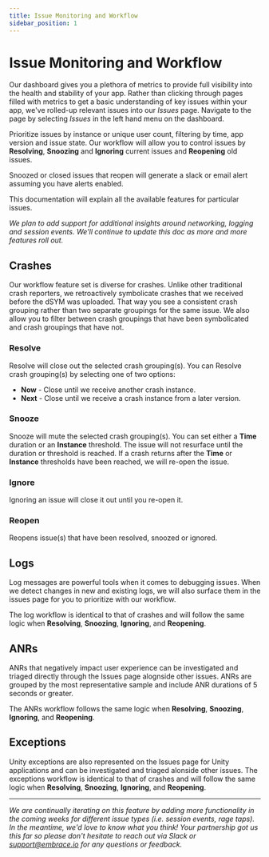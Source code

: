 ```yaml
---
title: Issue Monitoring and Workflow 
sidebar_position: 1
---
```


# Issue Monitoring and Workflow 

Our dashboard gives you a plethora of metrics to provide full visibility into the health and stability of your app. Rather than clicking through pages filled with metrics to get a basic understanding of key issues within your app, we've rolled-up relevant issues into our *Issues* page. Navigate to the page by selecting *Issues* in the left hand menu on the dashboard.

Prioritize issues by instance or unique user count, filtering by time, app version and issue state. Our workflow will allow you to control issues by **Resolving**, **Snoozing** and **Ignoring** current issues and **Reopening** old issues.

Snoozed or closed issues that reopen will generate a slack or email alert assuming you have alerts enabled.

This documentation will explain all the available features for particular issues.

*We plan to add support for additional insights around networking, logging and session events. We'll continue to update this doc as more and more features roll out.*

## Crashes

Our workflow feature set is diverse for crashes. Unlike other traditional crash reporters, we retroactively symbolicate crashes that we received before the dSYM was uploaded. That way you see a consistent crash grouping rather than two separate groupings for the same issue. We also allow you to filter between crash groupings that have been symbolicated and crash groupings that have not.

### **Resolve**
Resolve will close out the selected crash grouping(s). You can Resolve crash grouping(s) by selecting one of two options: 
- **Now** - Close until we receive another crash instance.
- **Next** - Close until we receive a crash instance from a later version.

### **Snooze**
Snooze will mute the selected crash grouping(s). You can set either a **Time** duration or an **Instance** threshold. The issue will not resurface until the duration or threshold is reached. If a crash returns after the **Time** or **Instance** thresholds have been reached, we will re-open the issue.

### **Ignore** 
Ignoring an issue will close it out until you re-open it.

### **Reopen** 
Reopens issue(s) that have been resolved, snoozed or ignored.

## Logs

Log messages are powerful tools when it comes to debugging issues. When we detect changes in new and existing logs, we will also surface them in the issues page for you to prioritize with our workflow. 

The log workflow is identical to that of crashes and will follow the same logic when **Resolving**, **Snoozing**, **Ignoring**, and **Reopening**. 

## ANRs
ANRs that negatively impact user experience can be investigated and triaged directly through the Issues page alognside other issues. ANRs are grouped by the most representative sample and include ANR durations of 5 seconds or greater.

The ANRs workflow follows the same logic when **Resolving**, **Snoozing**, **Ignoring**, and **Reopening**. 

## Exceptions
Unity exceptions are also represented on the Issues page for Unity applications and can be investigated and triaged alonside other issues. The exceptions workflow is identical to that of crashes and will follow the same logic when **Resolving**, **Snoozing**, **Ignoring**, and **Reopening**. 


---

*We are continually iterating on this feature by adding more functionality in the coming weeks for different issue types (i.e. session events, rage taps). In the meantime, we'd love to know what you think! Your partnership got us this far so please don't hesitate to reach out via Slack or <support@embrace.io> for any questions or feedback.*

